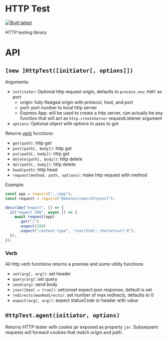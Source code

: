 HTTP Test
=========

[![Built latest](https://github.com/BonnierNews/httptest/actions/workflows/build-latest.yaml/badge.svg)](https://github.com/BonnierNews/httptest/actions/workflows/build-latest.yaml)

HTTP testing library

# API

## `[new ]HttpTest([initiator[, options]])`

Arguments:
- `ìnititator`: Optional http request origin, defaults to `process.env.PORT` as port
    - origin: fully fledged origin with protocol, host, and port
    - port: port number to local http server
    - Express App: will be used to create a http server, can actually be any function that will act as `http.createServer` requestListener argument
- `options`: Optional object with options to pass to got

Returns [verb](#verb) functions:
- `get(path)`: http get
- `post(path[, body])`: http get
- `put(path[, body])`: http get
- `delete(path[, body])`: http delete
- `del(path[, body])`: http delete
- `head(path)`: http head
- `request(method, path, options)`: make http request with method

Example:
```js
const app = require("../app");
const request = require("@bonniernews/httptest");

describe("expect", () => {
  it("expect 200", async () => {
    await request(app)
      .get("/")
      .expect(200)
      .expect("content-type", "text/html; charset=utf-8");
  });
});
```

### Verb

All http verb functions returns a promise and some utility functions

- `set(arg[, arg])`: set header
- `query(arg)`: set query
- `send(arg)`: send body
- `json([bool = true])`: set/unset expect json response, default is set
- `redirects(maxRedirects)`: set number of max redirects, defaults to 0
- `expect(arg[, arg])`: expect statusCode or header with value

## `HttpTest.agent(initiator, options)`

Returns HTTP tester with cookie jar exposed as property `jar`. Subsequent requests will forward cookies that match origin and path.
